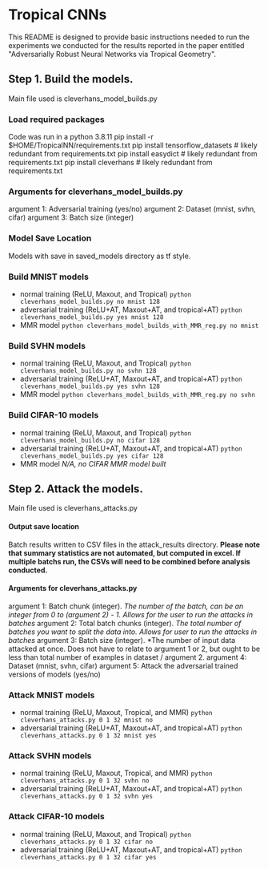 # Tropical CNNs

This README is designed to provide basic instructions needed to run the experiments we conducted for the results reported in the paper entitled "Adversarially Robust Neural Networks via Tropical Geometry".

## Step 1. Build the models.
Main file used is cleverhans_model_builds.py

### Load required packages
Code was run in a python 3.8.11
pip install -r $HOME/TropicalNN/requirements.txt
pip install tensorflow_datasets  # likely redundant from requirements.txt
pip install easydict # likely redundant from requirements.txt
pip install cleverhans # likely redundant from requirements.txt

### Arguments for cleverhans_model_builds.py
argument 1: Adversarial training (yes/no)
argument 2: Dataset (mnist, svhn, cifar)
argument 3: Batch size (integer)

### Model Save Location
Models with save in saved_models directory as tf style. 

### Build MNIST models
- normal training (ReLU, Maxout, and Tropical) `python cleverhans_model_builds.py no mnist 128`
- adversarial training (ReLU+AT, Maxout+AT, and tropical+AT) `python cleverhans_model_builds.py yes mnist 128`
- MMR model `python cleverhans_model_builds_with_MMR_reg.py no mnist`

### Build SVHN models
- normal training (ReLU, Maxout, and Tropical) `python cleverhans_model_builds.py no svhn 128`
- adversarial training (ReLU+AT, Maxout+AT, and tropical+AT) `python cleverhans_model_builds.py yes svhn 128`
- MMR model `python cleverhans_model_builds_with_MMR_reg.py no svhn`

### Build CIFAR-10 models
- normal training (ReLU, Maxout, and Tropical) `python cleverhans_model_builds.py no cifar 128`
- adversarial training (ReLU+AT, Maxout+AT, and tropical+AT) `python cleverhans_model_builds.py yes cifar 128`
- MMR model *N/A, no CIFAR MMR model built*

## Step 2. Attack the models. 
Main file used is cleverhans_attacks.py

#### Output save location
Batch results written to CSV files in the attack_results directory. **Please note that summary statistics are not automated, but computed in excel. If multiple batchs run, the CSVs will need to be combined before analysis conducted.**

#### Arguments for cleverhans_attacks.py
argument 1: Batch chunk (integer). *The number of the batch, can be an integer from 0 to (argument 2) - 1. Allows for the user to run the attacks in batches*
argument 2: Total batch chunks (integer). *The total number of batches you want to split the data into. Allows for user to run the attacks in batches*
argument 3: Batch size (integer). *The number of input data attacked at once. Does not have to relate to argument 1 or 2, but ought to be less than total number of examples in dataset / argument 2. 
argument 4: Dataset (mnist, svhn, cifar)
argument 5: Attack the adversarial trained versions of models (yes/no)

### Attack MNIST models
- normal training (ReLU, Maxout, Tropical, and MMR) `python cleverhans_attacks.py 0 1 32 mnist no`
- adversarial training (ReLU+AT, Maxout+AT, and tropical+AT) `python cleverhans_attacks.py 0 1 32 mnist yes`

### Attack SVHN models
- normal training (ReLU, Maxout, Tropical, and MMR) `python cleverhans_attacks.py 0 1 32 svhn no`
- adversarial training (ReLU+AT, Maxout+AT, and tropical+AT) `python cleverhans_attacks.py 0 1 32 svhn yes`

### Attack CIFAR-10 models
- normal training (ReLU, Maxout, and Tropical) `python cleverhans_attacks.py 0 1 32 cifar no`
- adversarial training (ReLU+AT, Maxout+AT, and tropical+AT) `python cleverhans_attacks.py 0 1 32 cifar yes`

